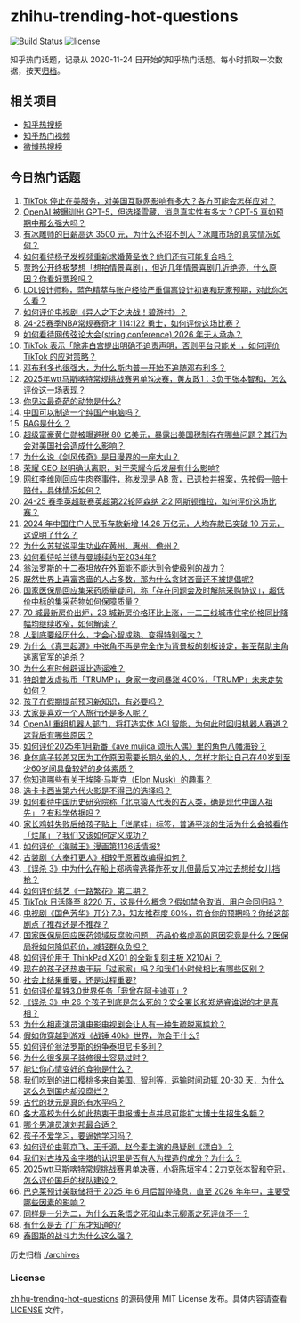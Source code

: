 # zhihu-trending-hot-questions

[![Build Status](https://github.com/justjavac/zhihu-trending-hot-questions/workflows/ci/badge.svg?branch=master)](https://github.com/justjavac/zhihu-trending-hot-questions/actions)
[![license](https://img.shields.io/github/license/justjavac/zhihu-trending-hot-questions)](https://github.com/justjavac/zhihu-trending-hot-questions/blob/master/LICENSE)

知乎热门话题，记录从 2020-11-24
日开始的知乎热门话题。每小时抓取一次数据，按天[归档](./archives)。

## 相关项目

- [知乎热搜榜](https://github.com/justjavac/zhihu-trending-top-search)
- [知乎热门视频](https://github.com/justjavac/zhihu-trending-hot-video)
- [微博热搜榜](https://github.com/justjavac/weibo-trending-hot-search)

## 今日热门话题

<!-- BEGIN -->
<!-- 最后更新时间 Sun Jan 19 2025 14:25:31 GMT+0800 (China Standard Time) -->

1. [TikTok 停止在美服务，对美国互联网影响有多大？各方可能会怎样应对？](https://www.zhihu.com/question/9986460715)
1. [OpenAI 被曝训出 GPT-5，但选择雪藏，消息真实性有多大？GPT-5 真如预期中那么强大吗？](https://www.zhihu.com/question/9909661585)
1. [有冰雕师的日薪高达 3500 元，为什么还招不到人？冰雕市场的真实情况如何？](https://www.zhihu.com/question/9759249643)
1. [如何看待杨子发视频重新求婚黄圣依？他们还有可能复合吗？](https://www.zhihu.com/question/9945731117)
1. [贾玲公开终极梦想「想拍情景喜剧」，但近几年情景喜剧几近绝迹，什么原因？你看好贾玲吗？](https://www.zhihu.com/question/9848713435)
1. [LOL设计师称，蓝色精萃与账户经验严重偏离设计初衷和玩家预期，对此你怎么看？](https://www.zhihu.com/question/9723952471)
1. [如何评价电视剧《异人之下之决战！碧游村》？](https://www.zhihu.com/question/9908314563)
1. [24-25赛季NBA常规赛奇才 114:122 勇士，如何评价这场比赛？](https://www.zhihu.com/question/9981240896)
1. [如何看待网传弦论大会(string conference) 2026 年无人承办？](https://www.zhihu.com/question/9611646007)
1. [TikTok 表示「除非白宫提出明确不追责声明，否则平台只能关」，如何评价 TikTok 的应对策略？](https://www.zhihu.com/question/9934313645)
1. [邓布利多也很强大，为什么斯内普一开始不追随邓布利多？](https://www.zhihu.com/question/413410554)
1. [2025年wtt马斯喀特常规挑战赛男单¼决赛，黄友政1：3负于张本智和，怎么评价这一场表现？](https://www.zhihu.com/question/9750203930)
1. [你见过最奇葩的动物是什么?](https://www.zhihu.com/question/54984496)
1. [中国可以制造一个纯国产电脑吗？](https://www.zhihu.com/question/384887124)
1. [RAG是什么？](https://www.zhihu.com/question/629933428)
1. [超级富豪黄仁勋被曝避税 80 亿美元，暴露出美国税制存在哪些问题？其行为会对美国社会造成什么影响？](https://www.zhihu.com/question/6137589259)
1. [为什么说《剑风传奇》是日漫界的一座大山？](https://www.zhihu.com/question/639470903)
1. [荣耀 CEO 赵明确认离职，对于荣耀今后发展有什么影响?](https://www.zhihu.com/question/9831022595)
1. [网红李维刚回应牛肉卷事件，称发现是 AB 货，已送检并报案，先按假一赔十赔付，具体情况如何？](https://www.zhihu.com/question/9848257718)
1. [24-25 赛季英超联赛英超第22轮阿森纳 2:2 阿斯顿维拉，如何评价这场比赛？](https://www.zhihu.com/question/9961656269)
1. [2024 年中国住户人民币存款新增 14.26 万亿元，人均存款已突破 10 万元，这说明了什么？](https://www.zhihu.com/question/9809145968)
1. [为什么苏轼说平生功业在黄州、惠州、儋州？](https://www.zhihu.com/question/8594675598)
1. [如何看待哈兰德与曼城续约至2034年?](https://www.zhihu.com/question/9845344973)
1. [翁法罗斯的十二泰坦放在外面能不能达到令使级别的战力？](https://www.zhihu.com/question/9781101633)
1. [既然世界上喜富吝啬的人占多数，那为什么贪财吝啬还不被提倡呢?](https://www.zhihu.com/question/660332760)
1. [国家医保局回应集采药质量疑问，称「存在问题会及时解除采购协议」，超低价中标的集采药物如何保障质量？](https://www.zhihu.com/question/9926958519)
1. [70 城最新房价出炉，23 城新房价格环比上涨，一二三线城市住宅价格同比降幅均继续收窄，如何解读？](https://www.zhihu.com/question/9808397327)
1. [人到底要经历什么，才会心智成熟、变得特别强大？](https://www.zhihu.com/question/665426382)
1. [为什么《真三起源》中张角不再是完全作为背景板的刻板设定，甚至帮助主角逃离官军的追杀？](https://www.zhihu.com/question/9668716792)
1. [为什么有时候辟谣比造谣难？](https://www.zhihu.com/question/28528909)
1. [特朗普发虚拟币「TRUMP」，身家一夜间暴涨 400%，「TRUMP」未来走势如何？](https://www.zhihu.com/question/9984085755)
1. [孩子在假期提前预习新知识，有必要吗？](https://www.zhihu.com/question/9509707475)
1. [大家是喜欢一个人旅行还是多人呢？](https://www.zhihu.com/question/9864658559)
1. [OpenAI 重组机器人部门，将打造实体 AGI 智能，为何此时回归机器人赛道？这背后有哪些原因？](https://www.zhihu.com/question/9504300553)
1. [如何评价2025年1月新番《ave mujica 颂乐人偶》里的角色八幡海铃？](https://www.zhihu.com/question/9400506504)
1. [身体底子较差又因为工作原因需要长期久坐的人，怎样才能让自己在40岁到至少60岁间具备较好的身体素质？](https://www.zhihu.com/question/9511440692)
1. [你知道哪些有关于埃隆·马斯克（Elon Musk）的趣事？](https://www.zhihu.com/question/633396016)
1. [选卡卡西当第六代火影是不得已的选择吗？](https://www.zhihu.com/question/402024161)
1. [如何看待中国历史研究院称「北京猿人代表的古人类，确是现代中国人祖先」？有科学依据吗？](https://www.zhihu.com/question/362005727)
1. [家长鸡娃失败后给孩子贴上「烂尾娃」标签，普通平淡的生活为什么会被看作「烂尾」？我们又该如何定义成功？](https://www.zhihu.com/question/9672223576)
1. [如何评价《海贼王》漫画第1136话情报?](https://www.zhihu.com/question/9611835811)
1. [古装剧《大奉打更人》相较于原著改编得如何？](https://www.zhihu.com/question/8022447788)
1. [《误杀 3》中为什么在船上郑柄睿选择炸死女儿但最后又冲过去想给女儿挡枪？](https://www.zhihu.com/question/8585597648)
1. [如何评价综艺《一路繁花》第二期？](https://www.zhihu.com/question/9911620469)
1. [TikTok 日活降至 8220 万，这是什么概念？假如禁令取消，用户会回归吗？](https://www.zhihu.com/question/9841028475)
1. [电视剧《国色芳华》开分 7.8，知友推荐度 80%，符合你的预期吗？你给这部剧点了推荐还是不推荐？](https://www.zhihu.com/question/9833757664)
1. [国家医保局回应医药领域反腐败问题，药品价格虚高的原因究竟是什么？医保局将如何降低药价，减轻群众负担？](https://www.zhihu.com/question/9816512569)
1. [如何评价用于 ThinkPad X201 的全新复刻主板 X210Ai ？](https://www.zhihu.com/question/9814056895)
1. [现在的孩子还热衷于玩「过家家」吗？和我们小时候相比有哪些区别？](https://www.zhihu.com/question/9240904786)
1. [社会上结果重要，还是过程重要?](https://www.zhihu.com/question/8466770548)
1. [如何评价星铁3.0世界任务「我曾在阿卡迪亚」?](https://www.zhihu.com/question/9842490757)
1. [《误杀 3》中 26 个孩子到底是怎么死的？安全署长和郑炳睿谁说的才是真相？](https://www.zhihu.com/question/8451494948)
1. [为什么相声演员演电影电视剧会让人有一种生疏脱离尴尬？](https://www.zhihu.com/question/9700900599)
1. [假如你穿越到游戏《战锤 40k》世界，你会干什么?](https://www.zhihu.com/question/492061555)
1. [如何评价翁法罗斯的纷争泰坦尼卡多利？](https://www.zhihu.com/question/9778364256)
1. [为什么很多房子装修很土容易过时？](https://www.zhihu.com/question/659461902)
1. [能让你心情变好的食物是什么？](https://www.zhihu.com/question/21778033)
1. [我们吃到的进口樱桃多来自美国、智利等，运输时间动辄 20-30 天，为什么这么久到国内却没腐烂？](https://www.zhihu.com/question/9645229411)
1. [古代的状元是真的有水平吗？](https://www.zhihu.com/question/427239644)
1. [各大高校为什么如此热衷于申报博士点并尽可能扩大博士生招生名额？](https://www.zhihu.com/question/9762210061)
1. [哪个男演员演刘邦最合适？](https://www.zhihu.com/question/653242567)
1. [孩子不爱学习，要逼她学习吗？](https://www.zhihu.com/question/9822960490)
1. [如何评价由郭京飞、王千源、赵今麦主演的悬疑剧《漂白》？](https://www.zhihu.com/question/9262120619)
1. [我们对古埃及金字塔的认识里是否有人为捏造的成分？为什么？](https://www.zhihu.com/question/57624207)
1. [2025wtt马斯喀特常规挑战赛男单决赛，小将陈垣宇4：2力克张本智和夺冠，怎么评价国乒的梯队建设？](https://www.zhihu.com/question/9863099414)
1. [巴克莱预计美联储将于 2025 年 6 月后暂停降息，直至 2026 年年中，主要受哪些因素的影响？](https://www.zhihu.com/question/9629553859)
1. [同样是一分为二，为什么五条悟之死和山本元柳斋之死评价不一？](https://www.zhihu.com/question/8278086033)
1. [有什么是去了广东才知道的?](https://www.zhihu.com/question/666063735)
1. [泰图斯的战斗力为什么这么强？](https://www.zhihu.com/question/5470073287)

<!-- END -->

历史归档 [./archives](./archives)

### License

[zhihu-trending-hot-questions](https://github.com/justjavac/zhihu-trending-hot-questions)
的源码使用 MIT License 发布。具体内容请查看 [LICENSE](./LICENSE) 文件。
